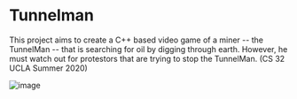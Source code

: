 # Tunnelman

This project aims to create a C++ based video game of a miner -- the TunnelMan -- that is searching for oil by digging through earth. However, he must watch out for protestors that are trying to stop the TunnelMan. (CS 32 UCLA Summer 2020)

![image](https://user-images.githubusercontent.com/49659772/207702868-64c1c9d3-dd1f-4b72-9e01-1f4b9d4d2111.png)
